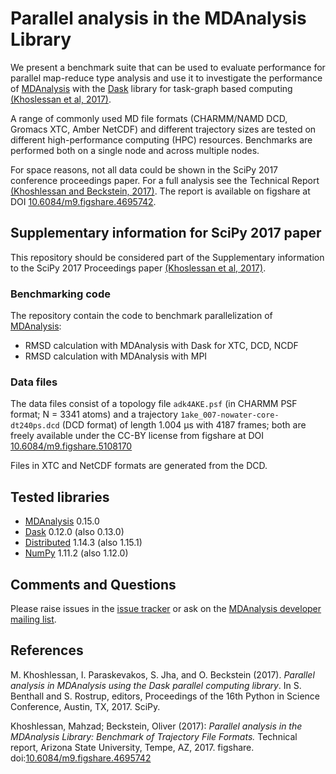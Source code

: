 # Parallel analysis in the MDAnalysis Library

We present a benchmark suite that can be used to evaluate performance for
parallel map-reduce type analysis and use it to investigate the performance of
[MDAnalysis][] with the [Dask][] library for task-graph based computing 
[(Khoslessan et al, 2017)][KhoshlessanScipy2017].

A range of commonly used MD file formats (CHARMM/NAMD DCD, Gromacs XTC, Amber NetCDF) and different
trajectory sizes are tested on different high-performance computing (HPC)
resources. Benchmarks are performed both on a single node and across multiple
nodes.

For space reasons, not all data could be shown in the SciPy 2017 conference proceedings
paper. For a full analysis see the Technical Report [(Khoshlessan and Beckstein, 2017)][Khoshlessan2017].
The report is available on figshare at DOI [10.6084/m9.figshare.4695742][].


## Supplementary information for SciPy 2017 paper
This repository should be considered part of the Supplementary information to the SciPy 2017 Proceedings
paper [(Khoslessan et al, 2017)][KhoshlessanScipy2017].

### Benchmarking code

The repository contain the code to benchmark parallelization of [MDAnalysis][]:
* RMSD calculation with MDAnalysis with Dask for XTC, DCD, NCDF
* RMSD calculation with MDAnalysis with MPI

### Data files

The data files consist of a topology file `adk4AKE.psf` (in CHARMM PSF format; N = 3341 atoms) 
and a trajectory `1ake_007-nowater-core-dt240ps.dcd` (DCD format) of length 1.004 μs with 
4187 frames; both are freely available under the CC-BY license from figshare at DOI [10.6084/m9.figshare.5108170][] 

Files in XTC and NetCDF formats are generated from the DCD.

## Tested libraries

* [MDAnalysis][] 0.15.0
* [Dask][] 0.12.0 (also 0.13.0)
* [Distributed][] 1.14.3 (also 1.15.1)
* [NumPy][] 1.11.2 (also 1.12.0)

## Comments and Questions

Please raise issues in the [issue tracker][] or ask on the
[MDAnalysis developer mailing list][].


## References

[KhoshlessanScipy2017]: #KhoshlessanScipy2017
<a name="KhoshlessanScipy2017">M. Khoshlessan, I. Paraskevakos, S. Jha, and O. Beckstein (2017)</a>. 
_Parallel analysis in MDAnalysis using the Dask parallel computing library_.
In S. Benthall and S. Rostrup, editors, Proceedings of the 16th Python in Science Conference, Austin, TX, 2017. SciPy. 
   
[Khoshlessan2017]: #Khoshlessan2017
<a name="Khoshlessan2017">Khoshlessan, Mahzad; Beckstein, Oliver (2017)</a>: _Parallel analysis in the MDAnalysis Library: Benchmark of
Trajectory File Formats._ Technical report, Arizona State University, Tempe, AZ, 2017. figshare. doi:[10.6084/m9.figshare.4695742][]


[MDAnalysis]: http://mdanalysis.org
[Dask]: http://dask.pydata.org
[Distributed]: https://distributed.readthedocs.io/
[NumPy]: http://numpy.scipy.org/
[issue tracker]: https://github.com/Becksteinlab/Parallel-analysis-in-the-MDAnalysis-Library/issues
[MDAnalysis developer mailing list]: http://developers.mdanalysis.org/
[10.6084/m9.figshare.4695742]: https://doi.org/10.6084/m9.figshare.4695742
[10.6084/m9.figshare.5108170]: https://doi.org/10.6084/m9.figshare.5108170


[adk4AKE.psf]:    https://www.dropbox.com/sh/ln0klc9j7mhvxkg/AAAL5eP1vrn0tK-67qVDnKeua/Trajectories/equilibrium/adk4AKE.psf
[1ake_007-nowater-core-dt240ps.dcd]: https://www.dropbox.com/sh/ln0klc9j7mhvxkg/AABSaNJ0fRFgY1UfxIH_jWtka/Trajectories/equilibrium/1ake_007-nowater-core-dt240ps.dcd
